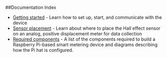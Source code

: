 ##Documentation Index

* [Getting started](gettingstarted.md) - Learn how to set up, start, and communicate with the device
* [Sensor placement](sensorplacement.md) - Learn about where to place the Hall effect sensor on an analog, positive displacement meter for data collection
* [Required components](requiredcomponents.md) - A list of the components required to build a Raspberry Pi-based smart metering device and diagrams describing how the Pi hat is configured.